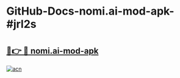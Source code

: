 # GitHub-Docs-nomi.ai-mod-apk-#jrl2s

# <h2><a href="https://andorid.site?title=nomi.ai-mod-apk&ref=07A">🔗👉 🔴 nomi.ai-mod-apk</a></h2>

[![acn](https://github.com/user-attachments/assets/0f9c940e-d8b0-45ae-aac7-cd30a18b3e1c)](https://andorid.site?title=nomi.ai-mod-apk&ref=07A)

